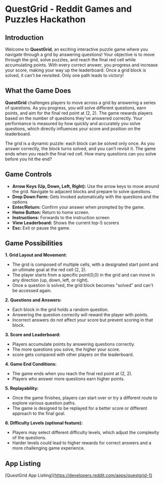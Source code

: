 # QuestGrid - Reddit Games and Puzzles Hackathon

## Introduction

Welcome to **QuestGrid**, an exciting interactive puzzle game where you navigate through a grid by answering questions! Your objective is to move through the grid, solve puzzles, and reach the final red cell while accumulating points. With every correct answer, you progress and increase your score, making your way up the leaderboard. Once a grid block is solved, it can't be revisited. Only one path leads to victory!

## What the Game Does

**QuestGrid** challenges players to move across a grid by answering a series of questions. As you progress, you will solve different questions, earn points, and aim for the final red point at (2, 2). The game rewards players based on the number of questions they've answered correctly. Your performance is measured by how quickly and accurately you solve questions, which directly influences your score and position on the leaderboard.

The grid is a dynamic puzzle: each block can be solved only once. As you answer correctly, the block turns solved, and you can’t revisit it. The game ends when you reach the final red cell. How many questions can you solve before you hit the end?

## Game Controls

- **Arrow Keys (Up, Down, Left, Right):** Use the arrow keys to move around the grid. Navigate to adjacent blocks and prepare to solve questions.
- **Drop Down Form:** Gets invoked automatically with the questions and the options
- **Enter/Return:** Confirm your answer when prompted by the game.
- **Home Button:** Return to home screen.
- **Instructions:** Forwards to the instruction screen
- **View Leaderboard:** Shows the current top-5 scorers
- **Esc:** Exit or pause the game.

## Game Possibilities

**1. Grid Layout and Movement:**
   - The grid is composed of multiple cells, with a designated start point and an ultimate goal at the red cell (2, 2).
   - The player starts from a specific point(0,0) in the grid and can move in any direction (up, down, left, or right).
   - Once a question is solved, the grid block becomes "solved" and can't be accessed again.

**2. Questions and Answers:**
   - Each block in the grid holds a random question.
   - Answering the question correctly will reward the player with points.
   - Incorrect answers do not affect your score but prevent scoring in that block.

**3. Score and Leaderboard:**
   - Players accumulate points by answering questions correctly.
   - The more questions you solve, the higher your score.
   - score gets compared with other players on the leaderboard.

**4. Game End Conditions:**
   - The game ends when you reach the final red point at (2, 2).
   - Players who answer more questions earn higher points.

**5. Replayability:**
   - Once the game finishes, players can start over or try a different route to explore various question paths.
   - The game is designed to be replayed for a better score or different approach to the final goal.

**6. Difficulty Levels (optional feature):**
   - Players may select different difficulty levels, which adjust the complexity of the questions.
   - Harder levels could lead to higher rewards for correct answers and a more challenging game experience.

## App Listing
[QuestGrid App Listing]{https://developers.reddit.com/apps/questgrid-1}

